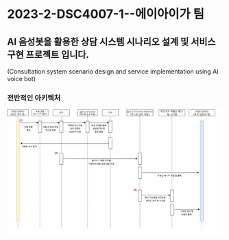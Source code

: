 # 2023-2-DSC4007-1--에이아이가 팀

## AI 음성봇을 활용한 상담 시스템 시나리오 설계 및 서비스 구현 프로젝트 입니다.
(Consultation system scenario design and service implementation using AI voice bot)

### 전반적인 아키텍처
![poster](./image01.png)
